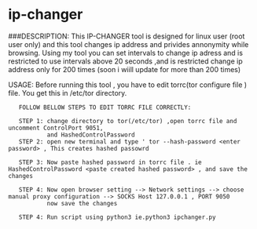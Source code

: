 # ip-changer

###DESCRIPTION:
        This IP-CHANGER tool is designed  for linux user (root user only) and this tool changes ip address and privides annonymity while browsing.
        Using my tool you can set intervals to change ip adress and is restricted to use intervals
        above 20 seconds ,and is restricted change ip address only for 200 times (soon i wiill update for more than 200 times)
        
USAGE:
       Before running this tool , you have to edit torrc(tor configure file ) file. 
       You get this in /etc/tor directory.

       FOLLOW BELLOW STEPS TO EDIT TORRC FILE CORRECTLY:
       
       STEP 1: change directory to tor(/etc/tor) ,open torrc file and uncomment ControlPort 9051,
               and HashedControlPassword
       STEP 2: open new terminal and type ' tor --hash-password <enter password> , This creates hashed passowrd 
        
       STEP 3: Now paste hashed password in torrc file . ie HashedControlPassword <paste created hashed password> , and save the changes
       
       STEP 4: Now open browser setting --> Network settings --> choose manual proxy configuration --> SOCKS Host 127.0.0.1 , PORT 9050
               now save the changes 
               
       STEP 4: Run script using python3 ie.python3 ipchanger.py

